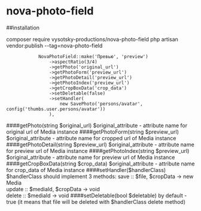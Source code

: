 # nova-photo-field

##installation

composer require vysotsky-productions/nova-photo-field
php artisan vendor:publish --tag=nova-photo-field

```
            NovaPhotoField::make('Превью', 'preview')
                ->aspectRatio(3/4)
                ->getPhoto('original_url')
                ->getPhotoForm('preview_url')
                ->getPhotoDetail('preview_url')
                ->getPhotoIndex('preview_url')
                ->getCropBoxData('crop_data')
                ->setDeletable(false)
                ->setHandler(
                    new SavePhoto('persons/avatar', config('thumbs.user.persons/avatar'))
                ),
```
####getPhoto(string $original_url)
$original_attribute - attribute name for original url of Media instance 
####getPhotoForm(string $preview_url)
$original_attribute - attribute name for cropped url of Media instance 
####getPhotoDetail(string $preview_url)
$original_attribute - attribute name for preview url of Media instance 
####getPhotoIndex(string $preview_url)
$original_attribute - attribute name for preview url of Media instance 
####getCropBoxData(string $crop_data)
$original_attribute - attribute name for crop_data of Media instance 
####setHandler($handlerClass)
$handlerClass should implement 3 methods:
    save :: $file, $cropData -> new Media  
    update :: $mediaId, $cropData -> void  
    delete :: $mediaId -> void 
####setDeletable(bool $deletable) 
by default - true (it means that file will be deleted with 
$handlerClass delete method)